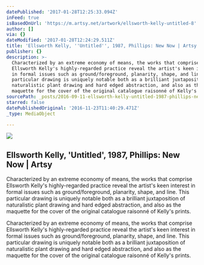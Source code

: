 ```yaml
---
datePublished: '2017-01-28T12:25:33.094Z'
inFeed: true
isBasedOnUrl: 'https://m.artsy.net/artwork/ellsworth-kelly-untitled-8'
author: []
via: {}
dateModified: '2017-01-28T12:24:29.511Z'
title: 'Ellsworth Kelly, ''Untitled'', 1987, Phillips: New Now | Artsy'
publisher: {}
description: >-
  Characterized by an extreme economy of means, the works that comprise
  Ellsworth Kelly's highly-regarded practice reveal the artist's keen interest
  in formal issues such as ground/foreground, planarity, shape, and line. This
  particular drawing is uniquely notable both as a brilliant juxtaposition of
  naturalistic plant drawing and hard edged abstraction, and also as the
  maquette for the cover of the original catalogue raisonné of Kelly's prints.
sourcePath: _posts/2016-09-11-ellsworth-kelly-untitled-1987-phillips-new-now-or-artsy.md
starred: false
datePublishedOriginal: '2016-11-23T11:40:29.471Z'
_type: MediaObject

---
```

<article style=""><img src="https://imgflo.herokuapp.com/graph/2b2431f8e7ba7b0/e565b6cd6ed1636a040a181ac7e7d161/noop.jpg?input=https%3A%2F%2Fd32dm0rphc51dk.cloudfront.net%2FahSNhTZgHRWmravgcbfh5A%2Flarge.jpg" /><h1>Ellsworth Kelly, 'Untitled', 1987, Phillips: New Now | Artsy</h1><p>Characterized by an extreme economy of means, the works that comprise Ellsworth Kelly's highly-regarded practice reveal the artist's keen interest in formal issues such as ground/foreground, planarity, shape, and line. This particular drawing is uniquely notable both as a brilliant juxtaposition of naturalistic plant drawing and hard edged abstraction, and also as the maquette for the cover of the original catalogue raisonné of Kelly's prints.</p></article>

Characterized by an extreme economy of means, the works that comprise Ellsworth Kelly's highly-regarded practice reveal the artist's keen interest in formal issues such as ground/foreground, planarity, shape, and line. This particular drawing is uniquely notable both as a brilliant juxtaposition of naturalistic plant drawing and hard edged abstraction, and also as the maquette for the cover of the original catalogue raisonné of Kelly's prints.